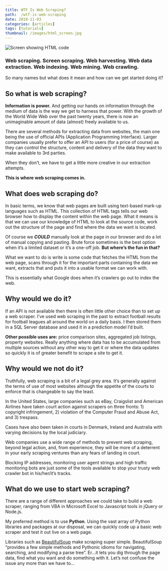 ```yaml
---
title: WTF Is Web Scraping?
path:  /wtf-is-web-scraping
date: 2018-11-03
categories: [articles]
tags: [tutorials]
thumbnail: /images/html_screen.jpg
---
```

![Screen showing HTML code](/images/html_screen.jpg)

### **Web scraping. Screen scraping. Web harvesting. Web data extraction. Web indexing. Web mining. Web crawling.**

So many names but what does it mean and how can we get started doing it?

## So what is web scraping?

**Information is power.** And getting our hands on information through the medium of data is the way we get to harness that power. With the growth of the World Wide Web over the past twenty years, there is now an unimaginable amount of data (almost) freely available to us.

There are several methods for extracting data from websites, the main one being the use of official APIs (Application Programming Interface). Larger companies usually prefer to offer an API to users (for a price of course) as they can control the structure, content and delivery of the data they want to make available to 3rd parties.

When they don’t, we have to get a little more creative in our extraction attempts.

**This is where web scraping comes in.**

## What does web scraping do?

In basic terms, we know that web pages are built using text-based mark-up languages such as HTML. This collection of HTML tags tells our web browser how to display the content within the web page. What it means is that we can use our knowledge of HTML to look at the source code, work out the structure of the page and find where the data we want is located.

Of course we _**COULD**_ manually look at the page in our browser and do a lot of manual copying and pasting. Brute force sometimes is the best option when it’s a limited dataset or it’s a one-off job. **But where’s the fun in that?**

What we want to do is write is some code that fetches the HTML from the web page, scans through it for the important parts containing the data we want, extracts that and puts it into a usable format we can work with.

This is essentially what Google does when it’s crawlers go out to index the web.

## Why would we do it?

If an API is not available then there is often little other choice than to set up a web scraper. I’ve used web scraping in the past to extract football results for football leagues all around the world on a daily basis. I then stored them in a SQL Server database and used it in a prediction model I’d built.

**Other possible uses are:** price comparison sites, aggregated job listings, property websites. Really anything where data has to be accumulated from multiple sources without any other way to get it or where the data updates so quickly it is of greater benefit to scrape a site to get it.

## Why would we not do it?

Truthfully, web scraping is a bit of a legal grey area. It’s generally against the terms of use of most websites although the appetite of the courts to enforce that is changeable to say the least.

In the United States, large companies such as eBay, Craigslist and American Airlines have taken court action against scrapers on three fronts: 1) copyright infringement, 2) violation of the Computer Fraud and Abuse Act, and 3) trespass.

Cases have also been taken in courts in Denmark, Ireland and Australia with varying decisions by the local judiciary.

Web companies use a wide range of methods to prevent web scraping, beyond legal action, and, from experience, they will be more of a deterrent in your early scraping ventures than any fears of landing in court.

Blocking IP addresses, monitoring user agent strings and high traffic monitoring bots are just some of the tools available to stop your trusty web crawler bot in his/her/it’s tracks.

## What do we use to start web scraping?

There are a range of different approaches we could take to build a web scraper, ranging from VBA in Microsoft Excel to Javascript tools in jQuery or Node.js.

My preferred method is to use **Python**. Using the vast array of Python libraries and packages at our disposal, we can quickly code up a basic web scraper and test it out live on a web page.

Libraries such as [BeautifulSoup](https://www.crummy.com/software/BeautifulSoup/doc) make scraping super simple. BeautifulSoup “provides a few simple methods and Pythonic idioms for navigating, searching, and modifying a parse tree”. Er&#8230;it lets you dig through the page data, find what you want and do something with it. Let’s not confuse the issue any more than we have to&#8230;